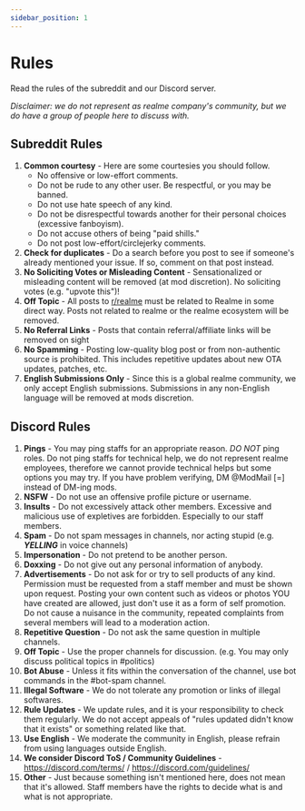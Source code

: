 ```yaml
---
sidebar_position: 1
---
```


# Rules

Read the rules of the subreddit and our Discord server.

_Disclaimer: we do not represent as realme company's community, but we do have a group of people here to discuss with._

## Subreddit Rules

1. **Common courtesy** - Here are some courtesies you should follow.
   - No offensive or low-effort comments.
   - Do not be rude to any other user. Be respectful, or you may be banned.
   - Do not use hate speech of any kind.
   - Do not be disrespectful towards another for their personal choices (excessive fanboyism).
   - Do not accuse others of being "paid shills."
   - Do not post low-effort/circlejerky comments.
2. **Check for duplicates** - Do a search before you post to see if someone's already mentioned your issue. If so, comment on that post instead.
3. **No Soliciting Votes or Misleading Content** - Sensationalized or misleading content will be removed (at mod discretion). No soliciting votes (e.g. "upvote this")!
4. **Off Topic** - All posts to [r/realme](https://www.reddit.com/r/Realme) must be related to Realme in some direct way. Posts not related to realme or the realme ecosystem will be removed.
5. **No Referral Links** - Posts that contain referral/affiliate links will be removed on sight
6. **No Spamming** - Posting low-quality blog post or from non-authentic source is prohibited. This includes repetitive updates about new OTA updates, patches, etc.
7. **English Submissions Only** - Since this is a global realme community, we only accept English submissions. Submissions in any non-English language will be removed at mods discretion.


## Discord Rules

1. **Pings** - You may ping staffs for an appropriate reason. *DO NOT* ping roles. Do not ping staffs for technical help, we do not represent realme employees, therefore we cannot provide technical helps but some options you may try. If you have problem verifying, DM @ModMail [=] instead of DM-ing mods.
2. **NSFW** - Do not use an offensive profile picture or username. 
3. **Insults** - Do not excessively attack other members. Excessive and malicious use of expletives are forbidden. Especially to our staff members.
4. **Spam** - Do not spam messages in channels, nor acting stupid (e.g. ***YELLING*** in voice channels)
5. **Impersonation** - Do not pretend to be another person. 
6. **Doxxing** - Do not give out any personal information of anybody.
7. **Advertisements** - Do not ask for or try to sell products of any kind. Permission must be requested from a staff member and must be shown upon request. Posting your own content such as videos or photos YOU have created are allowed, just don't use it as a form of self promotion. Do not cause a nuisance in the community, repeated complaints from several members will lead to a moderation action.
8. **Repetitive Question** - Do not ask the same question in multiple channels.
9. **Off Topic** - Use the proper channels for discussion. (e.g. You may only discuss political topics in #politics)
10. **Bot Abuse** - Unless it fits within the conversation of the channel, use bot commands in the #bot-spam channel.
11. **Illegal Software** - We do not tolerate any promotion or links of illegal softwares.
12. **Rule Updates** - We update rules, and it is your responsibility to check them regularly. We do not accept appeals of "rules updated didn't know that it exists" or something related like that.
13. **Use English** - We moderate the community in English, please refrain from using languages outside English.
14. **We consider Discord ToS / Community Guidelines** - <https://discord.com/terms/> / <https://discord.com/guidelines/>
15. **Other** - Just because something isn't mentioned here, does not mean that it's allowed. Staff members have the rights to decide what is and what is not appropriate.